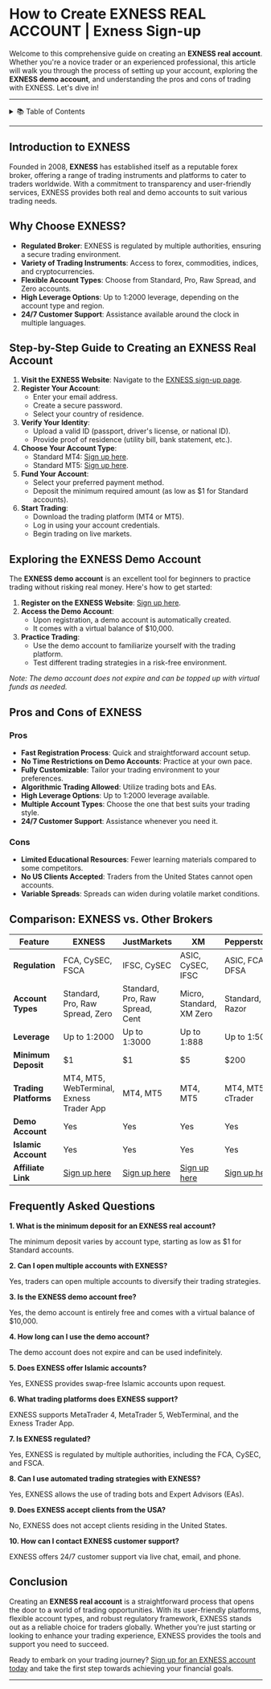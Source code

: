 # How to Create EXNESS REAL ACCOUNT | Exness Sign-up

Welcome to this comprehensive guide on creating an **EXNESS real account**. Whether you're a novice trader or an experienced professional, this article will walk you through the process of setting up your account, exploring the **EXNESS demo account**, and understanding the pros and cons of trading with EXNESS. Let's dive in!

---

<details>
<summary>📚 Table of Contents</summary>

1. [Introduction to EXNESS](#introduction-to-exness)
2. [Why Choose EXNESS?](#why-choose-exness)
3. [Step-by-Step Guide to Creating an EXNESS Real Account](#step-by-step-guide-to-creating-an-exness-real-account)
4. [Exploring the EXNESS Demo Account](#exploring-the-exness-demo-account)
5. [Pros and Cons of EXNESS](#pros-and-cons-of-exness)
6. [Comparison: EXNESS vs. Other Brokers](#comparison-exness-vs-other-brokers)
7. [Frequently Asked Questions](#frequently-asked-questions)
8. [Conclusion](#conclusion)

</details>

---

## Introduction to EXNESS

Founded in 2008, **EXNESS** has established itself as a reputable forex broker, offering a range of trading instruments and platforms to cater to traders worldwide. With a commitment to transparency and user-friendly services, EXNESS provides both real and demo accounts to suit various trading needs.

## Why Choose EXNESS?

- **Regulated Broker**: EXNESS is regulated by multiple authorities, ensuring a secure trading environment.
- **Variety of Trading Instruments**: Access to forex, commodities, indices, and cryptocurrencies.
- **Flexible Account Types**: Choose from Standard, Pro, Raw Spread, and Zero accounts.
- **High Leverage Options**: Up to 1:2000 leverage, depending on the account type and region.
- **24/7 Customer Support**: Assistance available around the clock in multiple languages.

## Step-by-Step Guide to Creating an EXNESS Real Account

1. **Visit the EXNESS Website**: Navigate to the [EXNESS sign-up page](https://one.exnesstrack.org/boarding/sign-up/a/english23).
2. **Register Your Account**:
   - Enter your email address.
   - Create a secure password.
   - Select your country of residence.
3. **Verify Your Identity**:
   - Upload a valid ID (passport, driver's license, or national ID).
   - Provide proof of residence (utility bill, bank statement, etc.).
4. **Choose Your Account Type**:
   - Standard MT4: [Sign up here](https://one.asdghq.link/boarding/sign-up/200235/a/32fv9ushme).
   - Standard MT5: [Sign up here](https://one.asdghq.link/boarding/sign-up/303589/a/32fv9ushme).
5. **Fund Your Account**:
   - Select your preferred payment method.
   - Deposit the minimum required amount (as low as $1 for Standard accounts).
6. **Start Trading**:
   - Download the trading platform (MT4 or MT5).
   - Log in using your account credentials.
   - Begin trading on live markets.

## Exploring the EXNESS Demo Account

The **EXNESS demo account** is an excellent tool for beginners to practice trading without risking real money. Here's how to get started:

1. **Register on the EXNESS Website**: [Sign up here](https://one.exnesstrack.org/boarding/sign-up/a/english23).
2. **Access the Demo Account**:
   - Upon registration, a demo account is automatically created.
   - It comes with a virtual balance of $10,000.
3. **Practice Trading**:
   - Use the demo account to familiarize yourself with the trading platform.
   - Test different trading strategies in a risk-free environment.

*Note: The demo account does not expire and can be topped up with virtual funds as needed.*

## Pros and Cons of EXNESS

### Pros

- **Fast Registration Process**: Quick and straightforward account setup.
- **No Time Restrictions on Demo Accounts**: Practice at your own pace.
- **Fully Customizable**: Tailor your trading environment to your preferences.
- **Algorithmic Trading Allowed**: Utilize trading bots and EAs.
- **High Leverage Options**: Up to 1:2000 leverage available.
- **Multiple Account Types**: Choose the one that best suits your trading style.
- **24/7 Customer Support**: Assistance whenever you need it.

### Cons

- **Limited Educational Resources**: Fewer learning materials compared to some competitors.
- **No US Clients Accepted**: Traders from the United States cannot open accounts.
- **Variable Spreads**: Spreads can widen during volatile market conditions.

## Comparison: EXNESS vs. Other Brokers

| Feature               | EXNESS                                                                 | JustMarkets                                                                 | XM                                                                 | Pepperstone                                                                 | AvaTrade                                                                 |
|-----------------------|------------------------------------------------------------------------|-----------------------------------------------------------------------------|--------------------------------------------------------------------|------------------------------------------------------------------------------|---------------------------------------------------------------------------|
| **Regulation**        | FCA, CySEC, FSCA                                                       | IFSC, CySEC                                                                 | ASIC, CySEC, IFSC                                                  | ASIC, FCA, DFSA                                                              | ASIC, FSCA, FSA                                                           |
| **Account Types**     | Standard, Pro, Raw Spread, Zero                                        | Standard, Pro, Raw Spread, Cent                                             | Micro, Standard, XM Zero                                           | Standard, Razor                                                              | Standard, VIP, Spread Betting                                             |
| **Leverage**          | Up to 1:2000                                                           | Up to 1:3000                                                                | Up to 1:888                                                        | Up to 1:500                                                                  | Up to 1:400                                                               |
| **Minimum Deposit**   | $1                                                                     | $1                                                                          | $5                                                                 | $200                                                                         | $100                                                                      |
| **Trading Platforms** | MT4, MT5, WebTerminal, Exness Trader App                               | MT4, MT5                                                                    | MT4, MT5                                                           | MT4, MT5, cTrader                                                            | MT4, MT5, AvaTradeGO                                                      |
| **Demo Account**      | Yes                                                                    | Yes                                                                         | Yes                                                                | Yes                                                                          | Yes                                                                       |
| **Islamic Account**   | Yes                                                                    | Yes                                                                         | Yes                                                                | Yes                                                                          | Yes                                                                       |
| **Affiliate Link**    | [Sign up here](https://one.exnesstrack.org/boarding/sign-up/a/english23) | [Sign up here](https://one.justmarkets.link/a/79iqw0j6nj) | [Sign up here](https://clicks.pipaffiliates.com/c?c=589901&l=en&p=0) | [Sign up here](https://trk.pepperstonepartners.com/aff_c?offer_id=367&aff_id=33954) | [Sign up here](https://www.avatrade.com?versionId=10301&tag=194438) |

## Frequently Asked Questions

**1. What is the minimum deposit for an EXNESS real account?**

The minimum deposit varies by account type, starting as low as $1 for Standard accounts.

**2. Can I open multiple accounts with EXNESS?**

Yes, traders can open multiple accounts to diversify their trading strategies.

**3. Is the EXNESS demo account free?**

Yes, the demo account is entirely free and comes with a virtual balance of $10,000.

**4. How long can I use the demo account?**

The demo account does not expire and can be used indefinitely.

**5. Does EXNESS offer Islamic accounts?**

Yes, EXNESS provides swap-free Islamic accounts upon request.

**6. What trading platforms does EXNESS support?**

EXNESS supports MetaTrader 4, MetaTrader 5, WebTerminal, and the Exness Trader App.

**7. Is EXNESS regulated?**

Yes, EXNESS is regulated by multiple authorities, including the FCA, CySEC, and FSCA.

**8. Can I use automated trading strategies with EXNESS?**

Yes, EXNESS allows the use of trading bots and Expert Advisors (EAs).

**9. Does EXNESS accept clients from the USA?**

No, EXNESS does not accept clients residing in the United States.

**10. How can I contact EXNESS customer support?**

EXNESS offers 24/7 customer support via live chat, email, and phone.

## Conclusion

Creating an **EXNESS real account** is a straightforward process that opens the door to a world of trading opportunities. With its user-friendly platforms, flexible account types, and robust regulatory framework, EXNESS stands out as a reliable choice for traders globally. Whether you're just starting or looking to enhance your trading experience, EXNESS provides the tools and support you need to succeed.

Ready to embark on your trading journey? [Sign up for an EXNESS account today](https://one.exnesstrack.org/boarding/sign-up/a/english23) and take the first step towards achieving your financial goals.

---
